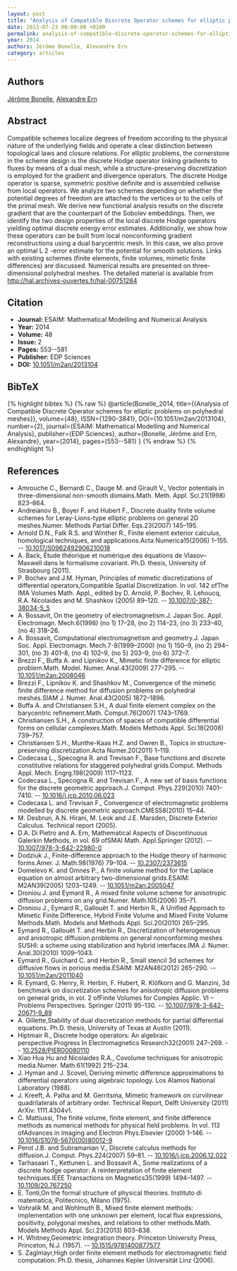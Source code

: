 ```yaml
---
layout: post
title: "Analysis of Compatible Discrete Operator schemes for elliptic problems on polyhedral meshes"
date: 2013-07-23 00:00:00 +0100
permalink: analysis-of-compatible-discrete-operator-schemes-for-elliptic-problems-on-polyhedral-meshes
year: 2014
authors: Jérôme Bonelle, Alexandre Ern
category: articles
---
```

 
## Authors
[Jérôme Bonelle](authors/jerome_bonelle), [Alexandre Ern](authors/alexandre_ern)
 
## Abstract
Compatible schemes localize degrees of freedom according to the physical nature of the underlying fields and operate a clear distinction between topological laws and closure relations. For elliptic problems, the cornerstone in the scheme design is the discrete Hodge operator linking gradients to fluxes by means of a dual mesh, while a structure-preserving discretization is employed for the gradient and divergence operators. The discrete Hodge operator is sparse, symmetric positive definite and is assembled cellwise from local operators. We analyze two schemes depending on whether the potential degrees of freedom are attached to the vertices or to the cells of the primal mesh. We derive new functional analysis results on the discrete gradient that are the counterpart of the Sobolev embeddings. Then, we identify the two design properties of the local discrete Hodge operators yielding optimal discrete energy error estimates. Additionally, we show how these operators can be built from local nonconforming gradient reconstructions using a dual barycentric mesh. In this case, we also prove an optimal L 2 -error estimate for the potential for smooth solutions. Links with existing schemes (finite elements, finite volumes, mimetic finite differences) are discussed. Numerical results are presented on three-dimensional polyhedral meshes. The detailed material is available from http://hal.archives-ouvertes.fr/hal-00751284
 
## Citation
- **Journal:** ESAIM: Mathematical Modelling and Numerical Analysis
- **Year:** 2014
- **Volume:** 48
- **Issue:** 2
- **Pages:** 553--581
- **Publisher:** EDP Sciences
- **DOI:** [10.1051/m2an/2013104](https://doi.org/10.1051/m2an/2013104)
 
## BibTeX
{% highlight bibtex %}
{% raw %}
@article{Bonelle_2014,
  title={{Analysis of Compatible Discrete Operator schemes for elliptic problems on polyhedral meshes}},
  volume={48},
  ISSN={1290-3841},
  DOI={10.1051/m2an/2013104},
  number={2},
  journal={ESAIM: Mathematical Modelling and Numerical Analysis},
  publisher={EDP Sciences},
  author={Bonelle, Jérôme and Ern, Alexandre},
  year={2014},
  pages={553--581}
}
{% endraw %}
{% endhighlight %}
 
## References
- Amrouche C., Bernardi C., Dauge M. and Girault V., Vector potentials in three-dimensional non-smooth domains.Math. Meth. Appl. Sci.21(1998) 823–864.
- Andreianov B., Boyer F. and Hubert F., Discrete duality finite volume schemes for Leray-Lions-type elliptic problems on general 2D meshes.Numer. Methods Partial Differ. Eqs.23(2007) 145–195.
- Arnold D.N., Falk R.S. and Winther R., Finite element exterior calculus, homological techniques, and applications.Acta Numerica15(2006) 1–155. -- [10.1017/S0962492906210018](https://doi.org/10.1017/S0962492906210018)
- A. Back, Étude théorique et numérique des équations de Vlasov–Maxwell dans le formalisme covariant. Ph.D. thesis, University of Strasbourg (2011).
- P. Bochev and J.M. Hyman, Principles of mimetic discretizations of differential operators,Compatible Spatial Discretization. In vol. 142 ofThe IMA Volumes Math. Appl., edited by D. Arnold, P. Bochev, R. Lehoucq, R.A. Nicolaides and M. Shashkov (2005) 89–120. -- [10.1007/0-387-38034-5_5](https://doi.org/10.1007/0-387-38034-5_5)
- A. Bossavit, On the geometry of electromagnetism.J. Japan Soc. Appl. Electromagn. Mech.6(1998) (no 1) 17–28, (no 2) 114–23, (no 3) 233–40, (no 4) 318–26.
- A. Bossavit, Computational electromagnetism and geometry.J. Japan Soc. Appl. Electromagn. Mech.7-8(1999–2000) (no 1) 150–9, (no 2) 294–301, (no 3) 401–8, (no 4) 102–9, (no 5) 203–9, (no 6) 372–7.
- Brezzi F., Buffa A. and Lipnikov K., Mimetic finite difference for elliptic problem.Math. Model. Numer. Anal.43(2009) 277–295. -- [10.1051/m2an:2008046](https://doi.org/10.1051/m2an:2008046)
- Brezzi F., Lipnikov K. and Shashkov M., Convergence of the mimetic finite difference method for diffusion problems on polyhedral meshes.SIAM J. Numer. Anal.43(2005) 1872–1896.
- Buffa A. and Christiansen S.H., A dual finite element complex on the barycentric refinement.Math. Comput.76(2007) 1743–1769.
- Christiansen S.H., A construction of spaces of compatible differential forms on cellular complexes.Math. Models Methods Appl. Sci.18(2008) 739–757.
- Christiansen S.H., Munthe-Kaas H.Z. and Owren B., Topics in structure-preserving discretization.Acta Numer.20(2011) 1–119.
- Codecasa L., Specogna R. and Trevisan F., Base functions and discrete constitutive relations for staggered polyhedral grids.Comput. Methods Appl. Mech. Engrg.198(2009) 1117–1123.
- Codecasa L., Specogna R. and Trevisan F., A new set of basis functions for the discrete geometric approach.J. Comput. Phys.229(2010) 7401–7410. -- [10.1016/j.jcp.2010.06.023](https://doi.org/10.1016/j.jcp.2010.06.023)
- Codecasa L. and Trevisan F., Convergence of electromagnetic problems modelled by discrete geometric approach.CMES58(2010) 15–44.
- M. Desbrun, A.N. Hirani, M. Leok and J.E. Marsden, Discrete Exterior Calculus. Technical report (2005).
- D.A. Di Pietro and A. Ern, Mathematical Aspects of Discontinuous Galerkin Methods, in vol. 69 ofSMAI Math. Appl.Springer (2012). -- [10.1007/978-3-642-22980-0](https://doi.org/10.1007/978-3-642-22980-0)
- Dodziuk J., Finite-difference approach to the Hodge theory of harmonic forms.Amer. J. Math.98(1976) 79–104. -- [10.2307/2373615](https://doi.org/10.2307/2373615)
- Domelevo K. and Omnes P., A finite volume method for the Laplace equation on almost arbitrary two-dimensional grids.ESAIM: M2AN39(2005) 1203–1249. -- [10.1051/m2an:2005047](https://doi.org/10.1051/m2an:2005047)
- Droniou J. and Eymard R., A mixed finite volume scheme for anisotropic diffusion problems on any grid.Numer. Math.105(2006) 35–71.
- Droniou J., Eymard R., Gallouët T. and Herbin R., A Unified Approach to Mimetic Finite Difference, Hybrid Finite Volume and Mixed Finite Volume Methods.Math. Models and Methods Appl. Sci.20(2010) 265–295.
- Eymard R., Gallouët T. and Herbin R., Discretization of heterogeneous and anisotropic diffusion problems on general nonconforming meshes SUSHI: a scheme using stabilization and hybrid interfaces.IMA J. Numer. Anal.30(2010) 1009–1043.
- Eymard R., Guichard C. and Herbin R., Small stencil 3d schemes for diffusive flows in porious media.ESAIM: M2AN46(2012) 265–290. -- [10.1051/m2an/2011040](https://doi.org/10.1051/m2an/2011040)
- R. Eymard, G. Henry, R. Herbin, F. Hubert, R. Klöfkorn and G. Manzini, 3d benchmark on discretization schemes for anisotropic diffusion problems on general grids, in vol. 2 ofFinite Volumes for Complex Applic. VI – Problems Perspectives. Springer (2011) 95–130. -- [10.1007/978-3-642-20671-9_89](https://doi.org/10.1007/978-3-642-20671-9_89)
- A. Gillette,Stability of dual discretization methods for partial differential equations. Ph.D. thesis, University of Texas at Austin (2011).
- Hiptmair R., Discrete hodge operators: An algebraic perspective.Progress In Electromagnetics Research32(2001) 247–269. -- [10.2528/PIER00080110](https://doi.org/10.2528/PIER00080110)
- Xiao Hua Hu and Nicolaides R.A., Covolume techniques for anisotropic media.Numer. Math.61(1992) 215–234.
- J. Hyman and J. Scovel, Deriving mimetic difference approximations to differential operators using algebraic topology. Los Alamos National Laboratory (1988).
- J. Kreeft, A. Palha and M. Gerritsma, Mimetic framework on curvilinear quadrilaterals of arbitrary order. Technical Report, Delft University (2011) ArXiv: 1111.4304v1.
- C. Mattiussi, The finite volume, finite element, and finite difference methods as numerical methods for physical field problems. In vol. 113 ofAdvances in Imaging and Electron Phys.Elsevier (2000) 1–146. -- [10.1016/S1076-5670(00)80012-9](https://doi.org/10.1016/S1076-5670(00)80012-9)
- Perot J.B. and Subramanian V., Discrete calculus methods for diffusion.J. Comput. Phys.224(2007) 59–81. -- [10.1016/j.jcp.2006.12.022](https://doi.org/10.1016/j.jcp.2006.12.022)
- Tarhasaari T., Kettunen L. and Bossavit A., Some realizations of a discrete hodge operator: A reinterpretation of finite element techniques.IEEE Transactions on Magnetics35(1999) 1494–1497. -- [10.1109/20.767250](https://doi.org/10.1109/20.767250)
- E. Tonti,On the formal structure of physical theories. Instituto di matematica, Politecnico, Milano (1975).
- Vohralík M. and Wohlmuth B., Mixed finite element methods: implementation with one unknown per element, local flux expressions, positivity, polygonal meshes, and relations to other methods.Math. Models Methods Appl. Sci.23(2013) 803–838.
- H. Whitney,Geometric integration theory. Princeton University Press, Princeton, N.J. (1957). -- [10.1515/9781400877577](https://doi.org/10.1515/9781400877577)
- S. Zaglmayr,High order finite element methods for electromagnetic field computation. Ph.D. thesis, Johannes Kepler Universität Linz (2006).

